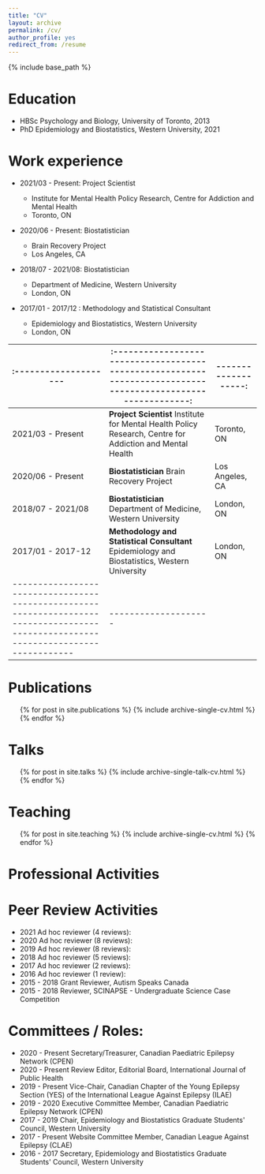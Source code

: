 ```yaml
---
title: "CV"
layout: archive
permalink: /cv/
author_profile: yes
redirect_from: /resume
---
```


{% include base_path %}

Education
======
* HBSc Psychology and Biology, University of Toronto, 2013
* PhD Epidemiology and Biostatistics, Western University, 2021


Work experience
======
* 2021/03 - Present: Project Scientist
  * Institute for Mental Health Policy Research, Centre for Addiction and Mental Health
  * Toronto, ON

* 2020/06 - Present:	Biostatistician
  * Brain Recovery Project
  * Los Angeles, CA
 
* 2018/07 - 2021/08:	Biostatistician
  * Department of Medicine, Western University
  * London, ON
  
* 2017/01 - 2017/12 :	Methodology and Statistical Consultant
  * Epidemiology and Biostatistics, Western University
  *  London, ON



|:--------------------|:-----------------------------------------------------------------------------------------------------------:|-------------------:|
|---------------------|-------------------------------------------------------------------------------------------------------------|--------------------|
| 2021/03 - Present   | **Project Scientist**  Institute for Mental Health Policy Research,  Centre for Addiction and Mental Health | Toronto, ON        |
| 2020/06 - Present   | **Biostatistician**  Brain Recovery Project                                                                 | Los Angeles, CA    |
| 2018/07 - 2021/08   | **Biostatistician**   Department of Medicine, Western University                                            | London, ON         |
| 2017/01 - 2017-12   | **Methodology and Statistical Consultant**   Epidemiology and Biostatistics, Western University             | London, ON         |
|-----------------------------------------------------------------------------------------------------------------------------------|--------------------|


 
Publications
======
  <ul>{% for post in site.publications %}
    {% include archive-single-cv.html %}
  {% endfor %}</ul>
  
Talks
======
  <ul>{% for post in site.talks %}
    {% include archive-single-talk-cv.html %}
  {% endfor %}</ul>
  
Teaching
======
  <ul>{% for post in site.teaching %}
    {% include archive-single-cv.html %}
  {% endfor %}</ul>
  
  
Professional Activities 
======
# Peer Review Activities
* 2021 	Ad hoc reviewer (4 reviews):
* 2020	Ad hoc reviewer (8 reviews):
* 2019 	Ad hoc reviewer (8 reviews):
* 2018 	Ad hoc reviewer (5 reviews):
* 2017	Ad hoc reviewer (2 reviews):
* 2016	Ad hoc reviewer (1 review): 
* 2015 - 2018	Grant Reviewer, Autism Speaks Canada
* 2015 - 2018 	Reviewer, SCINAPSE - Undergraduate Science Case Competition


# Committees / Roles: 
* 2020 - Present 	Secretary/Treasurer, Canadian Paediatric Epilepsy Network (CPEN)
* 2020 - Present	Review Editor, Editorial Board, International Journal of Public Health 
* 2019 - Present	Vice-Chair, Canadian Chapter of the Young Epilepsy Section (YES) of the International League Against Epilepsy (ILAE)
* 2019 - 2020 	Executive Committee Member, Canadian Paediatric Epilepsy Network (CPEN)
* 2017 - 2019	Chair, Epidemiology and Biostatistics Graduate Students' Council, Western University 
* 2017 - Present	Website Committee Member, Canadian League Against Epilepsy (CLAE)
* 2016 - 2017 	Secretary, Epidemiology and Biostatistics Graduate Students' Council, Western University 

